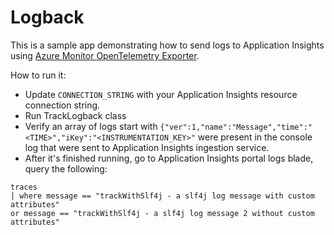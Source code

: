 # Logback

This is a sample app demonstrating how to send logs to Application Insights using
[Azure Monitor OpenTelemetry Exporter](https://central.sonatype.com/artifact/com.azure/azure-monitor-opentelemetry-exporter/1.0.0-beta.8).

How to run it:
- Update `CONNECTION_STRING` with your Application Insights resource connection string.
- Run TrackLogback class
- Verify an array of logs start with `{"ver":1,"name":"Message","time":"<TIME>","iKey":"<INSTRUMENTATION_KEY>"` were present in the console log
  that were sent to Application Insights ingestion service.
- After it's finished running, go to Application Insights portal logs blade, query the following:

```kusto
traces
| where message == "trackWithSlf4j - a slf4j log message with custom attributes"
or message == "trackWithSlf4j - a slf4j log message 2 without custom attributes"
```